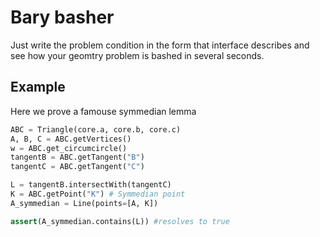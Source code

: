 
# Bary basher

Just write the problem condition in the form that interface describes and see how your geomtry problem is bashed in several seconds.



## Example

Here we prove a famouse symmedian lemma


```python
ABC = Triangle(core.a, core.b, core.c)
A, B, C = ABC.getVertices()
w = ABC.get_circumcircle()
tangentB = ABC.getTangent("B")
tangentC = ABC.getTangent("C")

L = tangentB.intersectWith(tangentC)
K = ABC.getPoint("K") # Symmedian point
A_symmedian = Line(points=[A, K])

assert(A_symmedian.contains(L)) #resolves to true
```

  
